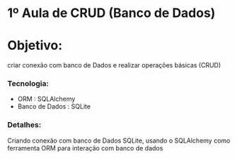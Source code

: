 # 1º Aula de  CRUD (Banco de Dados)

# Objetivo:
criar conexão com banco de Dados e realizar operações básicas (CRUD)

### Tecnologia:
- ORM : SQLAlchemy 
- Banco de Dados : SQLite 

### Detalhes: 
Criando conexão com banco de Dados SQLite, usando o SQLAlchemy como 
ferramenta ORM para interação com banco de dados
